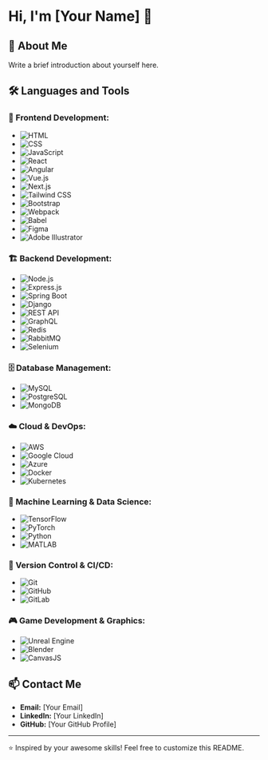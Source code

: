# Hi, I'm [Your Name] 👋

## 🚀 About Me
Write a brief introduction about yourself here.

## 🛠️ Languages and Tools

### 🎨 Frontend Development:
- ![HTML](https://img.shields.io/badge/-HTML-orange?style=flat&logo=html5)
- ![CSS](https://img.shields.io/badge/-CSS-blue?style=flat&logo=css3)
- ![JavaScript](https://img.shields.io/badge/-JavaScript-yellow?style=flat&logo=javascript)
- ![React](https://img.shields.io/badge/-React-blue?style=flat&logo=react)
- ![Angular](https://img.shields.io/badge/-Angular-red?style=flat&logo=angular)
- ![Vue.js](https://img.shields.io/badge/-Vue.js-green?style=flat&logo=vue.js)
- ![Next.js](https://img.shields.io/badge/-Next.js-black?style=flat&logo=next.js)
- ![Tailwind CSS](https://img.shields.io/badge/-Tailwind%20CSS-blue?style=flat&logo=tailwind-css)
- ![Bootstrap](https://img.shields.io/badge/-Bootstrap-purple?style=flat&logo=bootstrap)
- ![Webpack](https://img.shields.io/badge/-Webpack-blue?style=flat&logo=webpack)
- ![Babel](https://img.shields.io/badge/-Babel-yellow?style=flat&logo=babel)
- ![Figma](https://img.shields.io/badge/-Figma-red?style=flat&logo=figma)
- ![Adobe Illustrator](https://img.shields.io/badge/-Illustrator-orange?style=flat&logo=adobe-illustrator)

### 🏗 Backend Development:
- ![Node.js](https://img.shields.io/badge/-Node.js-green?style=flat&logo=node.js)
- ![Express.js](https://img.shields.io/badge/-Express.js-black?style=flat&logo=express)
- ![Spring Boot](https://img.shields.io/badge/-Spring%20Boot-green?style=flat&logo=spring-boot)
- ![Django](https://img.shields.io/badge/-Django-green?style=flat&logo=django)
- ![REST API](https://img.shields.io/badge/-REST%20API-lightgrey?style=flat)
- ![GraphQL](https://img.shields.io/badge/-GraphQL-pink?style=flat&logo=graphql)
- ![Redis](https://img.shields.io/badge/-Redis-red?style=flat&logo=redis)
- ![RabbitMQ](https://img.shields.io/badge/-RabbitMQ-orange?style=flat&logo=rabbitmq)
- ![Selenium](https://img.shields.io/badge/-Selenium-green?style=flat&logo=selenium)

### 🗄️ Database Management:
- ![MySQL](https://img.shields.io/badge/-MySQL-blue?style=flat&logo=mysql)
- ![PostgreSQL](https://img.shields.io/badge/-PostgreSQL-blue?style=flat&logo=postgresql)
- ![MongoDB](https://img.shields.io/badge/-MongoDB-green?style=flat&logo=mongodb)

### ☁️ Cloud & DevOps:
- ![AWS](https://img.shields.io/badge/-AWS-orange?style=flat&logo=amazon-aws)
- ![Google Cloud](https://img.shields.io/badge/-Google%20Cloud-blue?style=flat&logo=google-cloud)
- ![Azure](https://img.shields.io/badge/-Azure-blue?style=flat&logo=microsoft-azure)
- ![Docker](https://img.shields.io/badge/-Docker-blue?style=flat&logo=docker)
- ![Kubernetes](https://img.shields.io/badge/-Kubernetes-blue?style=flat&logo=kubernetes)

### 🤖 Machine Learning & Data Science:
- ![TensorFlow](https://img.shields.io/badge/-TensorFlow-orange?style=flat&logo=tensorflow)
- ![PyTorch](https://img.shields.io/badge/-PyTorch-red?style=flat&logo=pytorch)
- ![Python](https://img.shields.io/badge/-Python-blue?style=flat&logo=python)
- ![MATLAB](https://img.shields.io/badge/-MATLAB-orange?style=flat&logo=mathworks)

### 🔧 Version Control & CI/CD:
- ![Git](https://img.shields.io/badge/-Git-black?style=flat&logo=git)
- ![GitHub](https://img.shields.io/badge/-GitHub-black?style=flat&logo=github)
- ![GitLab](https://img.shields.io/badge/-GitLab-orange?style=flat&logo=gitlab)

### 🎮 Game Development & Graphics:
- ![Unreal Engine](https://img.shields.io/badge/-Unreal%20Engine-black?style=flat&logo=unreal-engine)
- ![Blender](https://img.shields.io/badge/-Blender-orange?style=flat&logo=blender)
- ![CanvasJS](https://img.shields.io/badge/-CanvasJS-lightgrey?style=flat)

## 📫 Contact Me
- **Email:** [Your Email]
- **LinkedIn:** [Your LinkedIn]
- **GitHub:** [Your GitHub Profile]

---
⭐️ Inspired by your awesome skills! Feel free to customize this README.
